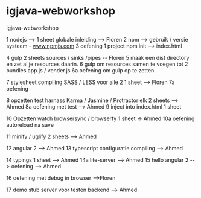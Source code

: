 # igjava-webworkshop

igjava-webworkshop

1 nodejs --> 1 sheet globale inleiding --> Floren
2 npm --> gebruik / versie systeem - www.npmjs.com 
3 oefening 1 project npm init --> index.html

4 gulp 2 sheets sources / sinks /pipes -- Floren
5 maak een dist directory en zet al je resources daarin.
6 gulp om resources samen te voegen tot 2 bundles app.js / vender.js
6a oefening om gulp op te zetten

7 stylesheet compiling SASS / LESS voor alle 2 1 sheet --> Floren
7a oefening

8 opzetten test harnass Karma / Jasmine / Protractor elk 2 sheets --> Ahmed
8a oefening met test --> Ahmed
9 inject into index.html 1 sheet

10 Opzetten watch browsersync / browserfy 1 sheet -> Ahmed
10a oefening autoreload na save

11 minify / uglify 2 sheets --> Ahmed

12 angular 2 --> Ahmed
13 typescript configuratie compiling --> Ahmed

14 typings 1 sheet --> Ahmed
14a lite-server --> Ahmed
15 hello angular 2 --> oefening --> Ahmed

16 oefening met debug in browser -->Floren

17 demo stub server voor testen backend  --> Ahmed







